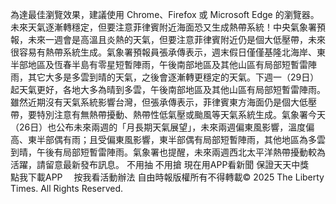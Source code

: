 為達最佳瀏覽效果，建議使用 Chrome、Firefox 或 Microsoft Edge 的瀏覽器。未來天氣逐漸轉穩定，但要注意菲律賓附近海面恐又生成熱帶系統！中央氣象署預報，未來一週會是高溫且炎熱的天氣，但要注意菲律賓附近仍是個大低壓帶，未來很容易有熱帶系統生成。氣象署預報員張承傳表示，週末假日僅僅基隆北海岸、東半部地區及恆春半島有零星短暫陣雨，午後南部地區及其他山區有局部短暫雷陣雨，其它大多是多雲到晴的天氣，之後會逐漸轉更穩定的天氣。下週一（29日）起天氣更好，各地大多為晴到多雲，午後南部地區及其他山區有局部短暫雷陣雨。雖然近期沒有天氣系統影響台灣，但張承傳表示，菲律賓東方海面仍是個大低壓帶，要特別注意有無熱帶擾動、熱帶性低氣壓或颱風等天氣系統生成。氣象署今天（26日）也公布未來兩週的「月長期天氣展望」，未來兩週偏東風影響，溫度偏高、東半部偶有雨；且受偏東風影響，東半部偶有局部短暫陣雨，其他地區為多雲到晴，午後有局部短暫雷陣雨。氣象署也提醒，未來兩週西北太平洋熱帶擾動較為活躍，請留意最新發布訊息。
    不用抽 不用搶 現在用APP看新聞 保證天天中獎　
    點我下載APP　
    按我看活動辦法
自由時報版權所有不得轉載© 2025 The Liberty Times. All Rights Reserved.